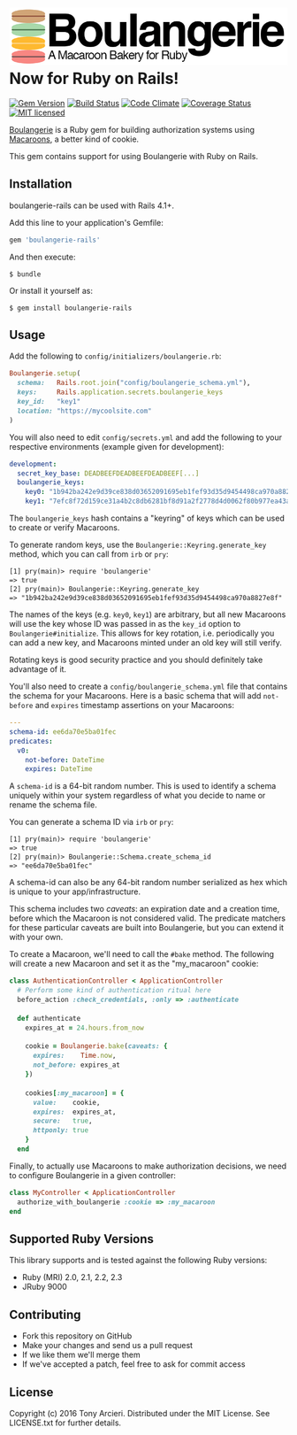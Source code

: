 ![Boulangerie](https://raw.githubusercontent.com/cryptosphere/boulangerie/master/boulangerie.png)
Now for Ruby on Rails!
======================
[![Gem Version](https://badge.fury.io/rb/boulangerie-rails.svg)](http://rubygems.org/gems/boulangerie-rails)
[![Build Status](https://travis-ci.org/cryptosphere/boulangerie-rails.svg)](https://travis-ci.org/cryptosphere/boulangerie-rails)
[![Code Climate](https://codeclimate.com/github/cryptosphere/boulangerie-rails/badges/gpa.svg)](https://codeclimate.com/github/cryptosphere/boulangerie-rails)
[![Coverage Status](https://coveralls.io/repos/cryptosphere/boulangerie-rails/badge.svg?branch=master&service=github)](https://coveralls.io/github/cryptosphere/boulangerie-rails?branch=master)
[![MIT licensed](https://img.shields.io/badge/license-MIT-blue.svg)](https://github.com/cryptosphere/boulangerie-rails/master/LICENSE.txt)

[Boulangerie] is a Ruby gem for building authorization systems using
[Macaroons](http://macaroons.io), a better kind of cookie.

This gem contains support for using Boulangerie with Ruby on Rails.

[Boulangerie]: https://github.com/cryptosphere/boulangerie

## Installation

boulangerie-rails can be used with Rails 4.1+.

Add this line to your application's Gemfile:

```ruby
gem 'boulangerie-rails'
```

And then execute:

    $ bundle

Or install it yourself as:

    $ gem install boulangerie-rails

## Usage

Add the following to `config/initializers/boulangerie.rb`:

```ruby
Boulangerie.setup(
  schema:   Rails.root.join("config/boulangerie_schema.yml"),
  keys:     Rails.application.secrets.boulangerie_keys
  key_id:   "key1"
  location: "https://mycoolsite.com"
)
```

You will also need to edit `config/secrets.yml` and add the following to
your respective environments (example given for development):

```yaml
development:
  secret_key_base: DEADBEEFDEADBEEFDEADBEEF[...]
  boulangerie_keys:
    key0: "1b942ba242e9d39ce838d03652091695eb1fef93d35d9454498ca970a8827e8f"
    key1: "7efc8f72d159ce31a4b2c8db6281bf8d91a2f2778d4d0062f80b977ea43a8ec4"
```

The `boulangerie_keys` hash contains a "keyring" of keys which can be used to
create or verify Macaroons.

To generate random keys, use the `Boulangerie::Keyring.generate_key` method,
which you can call from `irb` or `pry`:

```
[1] pry(main)> require 'boulangerie'
=> true
[2] pry(main)> Boulangerie::Keyring.generate_key
=> "1b942ba242e9d39ce838d03652091695eb1fef93d35d9454498ca970a8827e8f"
```

The names of the keys (e.g. `key0`, `key1`) are arbitrary, but all new Macaroons
will use the key whose ID was passed in as the `key_id` option to
`Boulangerie#initialize`. This allows for key rotation, i.e. periodically you can
add a new key, and Macaroons minted under an old key will still verify.

Rotating keys is good security practice and you should definitely take advantage of it.

You'll also need to create a `config/boulangerie_schema.yml` file that
contains the schema for your Macaroons. Here is a basic schema that will
add `not-before` and `expires` timestamp assertions on your Macaroons:

```yaml
---
schema-id: ee6da70e5ba01fec
predicates:
  v0:
    not-before: DateTime
    expires: DateTime
```

A `schema-id` is a 64-bit random number. This is used to identify a schema
uniquely within your system regardless of what you decide to name or rename
the schema file.

You can generate a schema ID via `irb` or `pry`:

```
[1] pry(main)> require 'boulangerie'
=> true
[2] pry(main)> Boulangerie::Schema.create_schema_id
=> "ee6da70e5ba01fec"
```

A schema-id can also be any 64-bit random number serialized as hex which
is unique to your app/infrastructure.

This schema includes two *caveats*: an expiration date and a creation time,
before which the Macaroon is not considered valid.
The predicate matchers for these particular caveats are built into
Boulangerie, but you can extend it with your own.

To create a Macaroon, we'll need to call the `#bake` method. The following
will create a new Macaroon and set it as the "my_macaroon" cookie:

```ruby
class AuthenticationController < ApplicationController
  # Perform some kind of authentication ritual here
  before_action :check_credentials, :only => :authenticate

  def authenticate
    expires_at = 24.hours.from_now

    cookie = Boulangerie.bake(caveats: {
      expires:    Time.now,
      not_before: expires_at
    })

    cookies[:my_macaroon] = {
      value:    cookie,
      expires:  expires_at,
      secure:   true,
      httponly: true
    }
  end
```

Finally, to actually use Macaroons to make authorization decisions, we need
to configure Boulangerie in a given controller:

```ruby
class MyController < ApplicationController
  authorize_with_boulangerie :cookie => :my_macaroon
end
```

## Supported Ruby Versions

This library supports and is tested against the following Ruby versions:

* Ruby (MRI) 2.0, 2.1, 2.2, 2.3
* JRuby 9000

## Contributing

* Fork this repository on GitHub
* Make your changes and send us a pull request
* If we like them we'll merge them
* If we've accepted a patch, feel free to ask for commit access

## License

Copyright (c) 2016 Tony Arcieri. Distributed under the MIT License.
See LICENSE.txt for further details.
